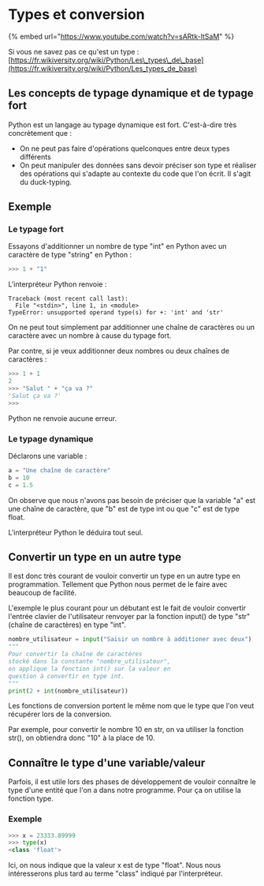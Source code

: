 # Types et conversion

{% embed url="https://www.youtube.com/watch?v=sARtk-ltSaM" %}



Si vous ne savez pas ce qu'est un type : [https://fr.wikiversity.org/wiki/Python/Les\_types\_de\_base](https://fr.wikiversity.org/wiki/Python/Les_types_de_base)

## Les concepts de typage dynamique et de typage fort

Python est un langage au typage dynamique est fort. C'est-à-dire très concrètement que :

* On ne peut pas faire d'opérations quelconques entre deux types différents
* On peut manipuler des données sans devoir préciser son type et réaliser des opérations qui s'adapte au contexte du code que l'on écrit. Il s'agit du duck-typing.

## Exemple

### Le typage fort

Essayons d'additionner un nombre de type "int" en Python avec un caractère de type "string" en Python : 

```python
>>> 1 + "1" 
```

L'interpréteur Python renvoie : 

```text
Traceback (most recent call last):
  File "<stdin>", line 1, in <module>
TypeError: unsupported operand type(s) for +: 'int' and 'str'
```

On ne peut tout simplement par additionner une chaîne de caractères ou un caractère avec un nombre à cause du typage fort.

Par contre, si je veux additionner deux nombres ou deux chaînes de caractères : 

```python
>>> 1 + 1
2
>>> "Salut " + "ça va ?"
'Salut ça va ?'
>>>
```

Python ne renvoie aucune erreur.

### Le typage dynamique

Déclarons une variable : 

```python
a = "Une chaîne de caractère" 
b = 10
c = 1.5
```

On observe que nous n'avons pas besoin de préciser que la variable "a" est une chaîne de caractère, que "b" est de type int ou que "c" est de type float.

L'interpréteur Python le déduira tout seul.

## Convertir un type en un autre type

Il est donc très courant de vouloir convertir un type en un autre type en programmation. Tellement que Python nous permet de le faire avec beaucoup de facilité.

L'exemple le plus courant pour un débutant est le fait de vouloir convertir l'entrée clavier de l'utilisateur renvoyer par la fonction input\(\) de type "str" \(chaîne de caractères\) en type "int". 

```python
nombre_utilisateur = input("Saisir un nombre à additioner avec deux") 
"""
Pour convertir la chaîne de caractères 
stocké dans la constante "nombre_utilisateur", 
on applique la fonction int() sur la valeur en 
question à convertir en type int. 
"""
print(2 + int(nombre_utilisateur)) 
```

Les fonctions de conversion portent le même nom que le type que l'on veut récupérer lors de la conversion.

Par exemple, pour convertir le nombre 10 en str, on va utiliser la fonction str\(\), on obtiendra donc "10" à la place de 10.

## Connaître le type d'une variable/valeur

Parfois, il est utile lors des phases de développement de vouloir connaître le type d'une entité que l'on a dans notre programme. Pour ça on utilise la fonction type.

### Exemple 

```python
>>> x = 23333.89999
>>> type(x)
<class 'float'>
```

Ici, on nous indique que la valeur x est de type "float". Nous nous intéresserons plus tard au terme "class" indiqué par l'interpréteur.

